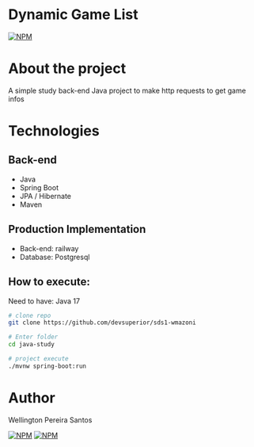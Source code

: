 # Dynamic Game List
[![NPM](https://img.shields.io/npm/l/react)](https://github.com/TonRockets/java-study/blob/main/LICENSE)

# About the project

A simple study back-end Java project to make http requests to get game infos

# Technologies
## Back-end
- Java
- Spring Boot
- JPA / Hibernate
- Maven
## Production Implementation
- Back-end: railway
- Database: Postgresql

## How to execute:

Need to have: Java 17

```bash
# clone repo
git clone https://github.com/devsuperior/sds1-wmazoni

# Enter folder
cd java-study

# project execute
./mvnw spring-boot:run
```

# Author

Wellington Pereira Santos

[![NPM](https://img.shields.io/badge/LinkedIn-0077B5?style=for-the-badge&logo=linkedin&logoColor=white)](https://www.linkedin.com/in/wellingtonpsantos)
[![NPM](https://img.shields.io/badge/Instagram-E4405F?style=for-the-badge&logo=instagram&logoColor=white)](https://www.instagram.com/ton.rockets/)